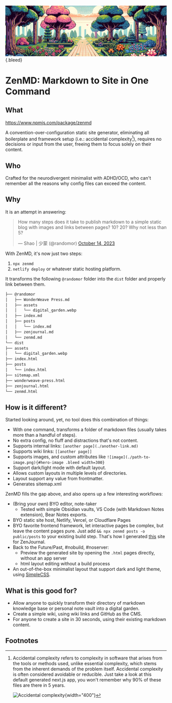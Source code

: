 ![Zen Digital Garden](./assets/digital_garden.png){.bleed}

# ZenMD: Markdown to Site in One Command

## What

https://www.npmjs.com/package/zenmd

A convention-over-configuration static site generator, eliminating all boilerplate and framework setup (i.e.: accidental complexity[^1]), requires no decisions or input from the user, freeing them to focus solely on their content.

## Who

Crafted for the neurodivergent minimalist with ADHD/OCD, who can't remember all the reasons why config files can exceed the content.

## Why

It is an attempt in answering:

<blockquote class="twitter-tweet"><p lang="en" dir="ltr">How many steps does it take to publish markdown to a simple static blog with images and links between pages? 10? 20? Why not less than 5?</p>&mdash; Shao | 少蒙 (@randomor) <a href="https://twitter.com/randomor/status/1713069918252675531?ref_src=twsrc%5Etfw">October 14, 2023</a></blockquote>

With ZenMD, it's now just two steps:

1. `npx zenmd`
2. `netlify deploy` or whatever static hosting platform.

It transforms the following `@randomor` folder into the `dist` folder and properly link between them.

```markdown
├── @randomor
│   ├── WonderWeave Press.md
│   ├── assets
│   │   └── digital_garden.webp
│   ├── index.md
│   ├── posts
│   │   └── index.md
│   ├── zenjournal.md
│   └── zenmd.md
└── dist
├── assets
│   └── digital_garden.webp
├── index.html
├── posts
│   └── index.html
├── sitemap.xml
├── wonderweave-press.html
├── zenjournal.html
└── zenmd.html
```

## How is it different?

Started looking around, yet, no tool does this combination of things:

- With one command, transforms a folder of markdown files (usually takes more than a handful of steps).
- No extra config, no fluff and distractions that's not content.
- Supports internal links: `[another page](./another-link.md)`
- Supports wiki links: `[[another page]]`
- Supports images, and custom attributes like `![image](./path-to-image.png){#hero-image .bleed width=300}`
- Support dark/light mode with default layout.
- Allows custom layouts in multiple levels of directories.
- Layout support any value from frontmatter.
- Generates sitemap.xml

ZenMD fills the gap above, and also opens up a few interesting workflows:

- (Bring your own) BYO editor, note-taker
  - Tested with simple Obsidian vaults, VS Code (with Markdown Notes extension), Bear Notes exports.
- BYO static site host, Netlify, Vercel, or Cloudflare Pages
- BYO favorite frontend framework, let interactive pages be complex, but leave the content pages pure. Just add `&& npx zenmd posts -o public/posts` to your existing build step. That's how I generated [this](https://thezenjournal.com) site for ZenJournal.
- Back to the Future/Past, #nobuild, #noserver:
  - Preview the generated site by opening the `.html` pages directly, without an app server
  - html layout editing without a build process
- An out-of-the-box minimalist layout that support dark and light theme, using [SimpleCSS](https://simplecss.org/).

## What is this good for?

- Allow anyone to quickly transform their directory of markdown knowledge base or personal note vault into a digital garden.
- Create a simple wiki, using wiki links and GitHub as the CMS.
- For anyone to create a site in 30 seconds, using their existing markdown content.

## Footnotes

[^1]:
    Accidental complexity refers to complexity in software that arises from the tools or methods used, unlike essential complexity, which stems from the inherent demands of the problem itself. Accidental complexity is often considered avoidable or reducible. Just take a look at this default generated next.js app, you won't remember why 90% of these files are there in 5 years.

    ![Accidental complexity](./assets/accidental-complexity.png){width="400"}

